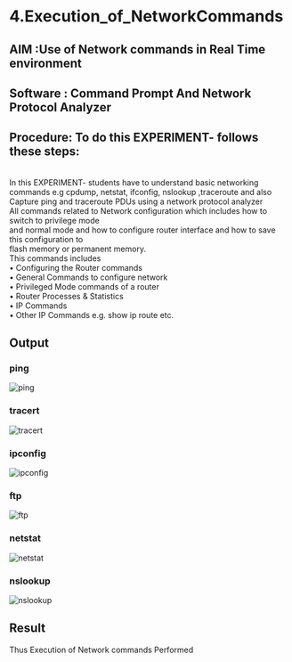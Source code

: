 # 4.Execution_of_NetworkCommands
## AIM :Use of Network commands in Real Time environment
## Software : Command Prompt And Network Protocol Analyzer
## Procedure: To do this EXPERIMENT- follows these steps:
<BR>
In this EXPERIMENT- students have to understand basic networking commands e.g cpdump, netstat, ifconfig, nslookup ,traceroute and also Capture ping and traceroute PDUs using a network protocol analyzer 
<BR>
All commands related to Network configuration which includes how to switch to privilege mode
<BR>
and normal mode and how to configure router interface and how to save this configuration to
<BR>
flash memory or permanent memory.
<BR>
This commands includes
<BR>
• Configuring the Router commands
<BR>
• General Commands to configure network
<BR>
• Privileged Mode commands of a router 
<BR>
• Router Processes & Statistics
<BR>
• IP Commands
<BR>
• Other IP Commands e.g. show ip route etc.
<BR>

## Output

### ping
![ping](https://github.com/user-attachments/assets/b298394d-b29d-4ae4-8dfb-3342136d4c4b)

### tracert
![tracert](https://github.com/user-attachments/assets/9369b1d1-8642-4df1-a882-1faf68b80eb5)

### ipconfig
![ipconfig](https://github.com/user-attachments/assets/fdddd450-0619-41f3-a0ff-43cdd17b2b91)

### ftp
![ftp](https://github.com/user-attachments/assets/f148dd4b-bbf0-4a3c-9927-4c5d203c8f9d)

### netstat
![netstat](https://github.com/user-attachments/assets/63c53246-f846-4606-9d58-3a9697661a0e)

### nslookup
![nslookup](https://github.com/user-attachments/assets/48bc57dc-085e-4aa0-8cbf-fa64876a0d6f)

## Result
Thus Execution of Network commands Performed 
